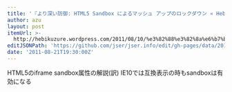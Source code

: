 ```yaml
---
title: '『より深い防御: HTML5 Sandbox によるマッシュ アップのロックダウン « Hebikuzure&#039;s Tech Memo』'
author: azu
layout: post
itemUrl: >-
  http://hebikuzure.wordpress.com/2011/08/10/%e3%82%88%e3%82%8a%e6%b7%b1%e3%81%84%e9%98%b2%e5%be%a1-html5-sandbox-%e3%81%ab%e3%82%88%e3%82%8b%e3%83%9e%e3%83%83%e3%82%b7%e3%83%a5-%e3%82%a2%e3%83%83%e3%83%97%e3%81%ae%e3%83%ad%e3%83%83%e3%82%af/
editJSONPath: 'https://github.com/jser/jser.info/edit/gh-pages/data/2011/08/index.json'
date: '2011-08-21T19:30:00Z'
---
```

HTML5のiframe sandbox属性の解説(訳)
IE10では互換表示の時もsandboxは有効になる
